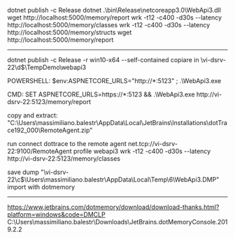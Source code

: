 dotnet publish -c Release
dotnet .\bin\Release\netcoreapp3.0\WebApi3.dll
wget http://localhost:5000/memory/report
wrk -t12 -c400 -d30s --latency http://localhost:5000/memory/classes
wrk -t12 -c400 -d30s --latency http://localhost:5000/memory/structs
wget http://localhost:5000/memory/report


---


dotnet publish -c Release -r win10-x64 --self-contained
copiare in \\vi-dsrv-22\d$\TempDemo\webapi3

POWERSHELL:
$env:ASPNETCORE_URLS="http://*:5123" ; .\WebApi3.exe

CMD:
SET ASPNETCORE_URLS=https://*:5123 && .\WebApi3.exe
http://vi-dsrv-22:5123/memory/report

copy and extract:
"C:\Users\massimiliano.balestr\AppData\Local\JetBrains\Installations\dotTrace192_000\RemoteAgent.zip"

run
connect dottrace to the remote agent 
net.tcp://vi-dsrv-22:9100/RemoteAgent
profile webapi3
wrk -t12 -c400 -d30s --latency http://vi-dsrv-22:5123/memory/classes   

save dump
"\\vi-dsrv-22\c$\Users\massimiliano.balestr\AppData\Local\Temp\6\WebApi3.DMP"
import with dotmemory


---
https://www.jetbrains.com/dotmemory/download/download-thanks.html?platform=windows&code=DMCLP
C:\Users\massimiliano.balestr\Downloads\JetBrains.dotMemoryConsole.2019.2.2